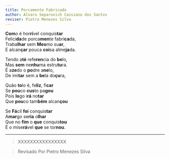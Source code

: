 ```yaml
---
title: Porcamente Fabricado
author: Alvaro Separovich Cassiano dos Santos
reviser: Pietro Menezes Silva
---   
```

**Com**o é hor**rí**vel conquis**tar**    
Felici**da**de porca**men**te fabri**ca**da,    
Traba**lhar** sem **Mes**mo su**ar**,    
E alcan**çar** pouca **coi**sa alme**ja**da.    
    
Tendo a**té** refe**ren**cia do **be**lo,    
Mas **sem** ne**nhu**ma estru**tu**ra.    
É a**ze**do o **po**dre a**ne**lo,    
De imi**tar** sem a **be**la do**çu**ra,    
    
Quão **to**lo é, fe**liz**, fi**car**    
Se **pou**co **cus**to pa**gou**    
Pois **lo**go i**rá** no**tar**    
Que **pou**co tam**bém** alcan**çou**    
    
Se **Fá**cil **foi** conquis**tar**     
A**mar**go se**ria** o**lhar**    
Que no **fim** o **que** conquis**tou**    
É o mise**rá**vel **que** se tor**nou**.           

______

> XXXXXXXXXXXXXXXX  


> Revisado Por Pietro Menezes Silva
